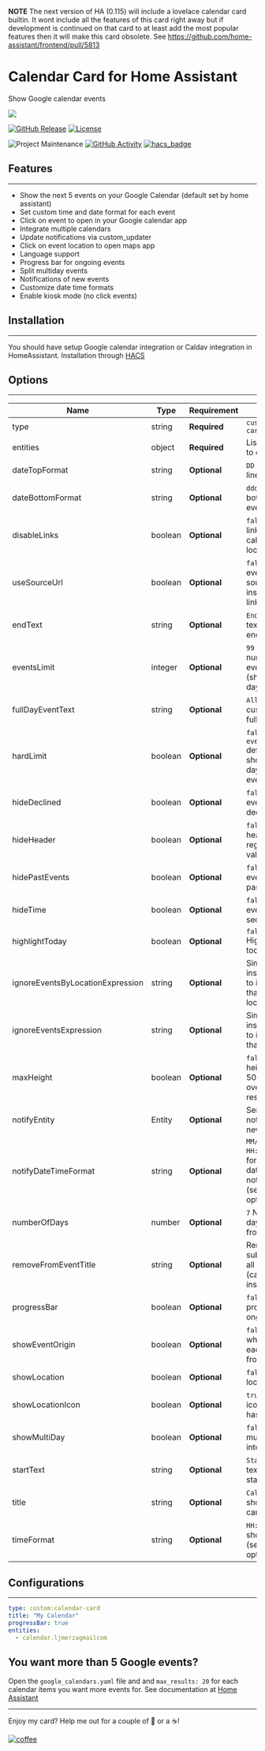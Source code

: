 **NOTE** The next version of HA (0.115) will include a lovelace calendar card builtin. It wont include all the features of this card right away but if development is continued on that card to at least add the most popular features then it will make this card obsolete. See https://github.com/home-assistant/frontend/pull/5813

# Calendar Card for Home Assistant
Show Google calendar events

<img src='https://raw.githubusercontent.com/ljmerza/calendar-card/master/card.png' />


[![GitHub Release][releases-shield]][releases]
[![License][license-shield]](LICENSE.md)

![Project Maintenance][maintenance-shield]
[![GitHub Activity][commits-shield]][commits]
[![hacs_badge](https://img.shields.io/badge/HACS-Default-orange.svg?style=for-the-badge)](https://github.com/custom-components/hacs)

## Features
---
* Show the next 5 events on your Google Calendar (default set by home assistant)
* Set custom time and date format for each event
* Click on event to open in your Google calendar app
* Integrate multiple calendars
* Update notifications via custom_updater
* Click on event location to open maps app
* Language support
* Progress bar for ongoing events
* Split multiday events
* Notifications of new events
* Customize date time formats
* Enable kiosk mode (no click events)


## Installation
---
You should have setup Google calendar integration or Caldav integration in HomeAssistant.
Installation through [HACS](https://github.com/custom-components/hacs)

## Options
---
| Name                             | Type    | Requirement  | Description                                                                                                                               |
| -------------------------------- | ------- | ------------ | ----------------------------------------------------------------------------------------------------------------------------------------- |
| type                             | string  | **Required** | `custom:calendar-card`                                                                                                                    |
| entities                         | object  | **Required** | List of calendars to display                                                                                                              |
| dateTopFormat                    | string  | **Optional** | `DD` Format for top line of event date                                                                                                    |
| dateBottomFormat                 | string  | **Optional** | `ddd` Format to bottom line of event date                                                                                                 |
| disableLinks                     | boolean | **Optional** | `false` Disables all links (to open calendar and location)                                                                                |
| useSourceUrl                     | boolean | **Optional** | `false` Open events via the source url instead of html link                                                                               |
| endText                          | string  | **Optional** | `End` Set custom text for event end time                                                                                                  |
| eventsLimit                      | integer | **Optional** | `99` Maximum number of events to show (shows rest of day after cut off)                                                                   |
| fullDayEventText                 | string  | **Optional** | `All day` Set custom text for a full day event                                                                                            |
| hardLimit                        | boolean | **Optional** | `false` Overrides `eventsLimit` default of showing rest of day's events even after cutoff                                                 |
| hideDeclined                     | boolean | **Optional** | `false` Hides events that you declined                                                                                                    |
| hideHeader                       | boolean | **Optional** | `false` Hide the header regardless of value                                                                                               |
| hidePastEvents                   | boolean | **Optional** | `false` Hide events that have passed                                                                                                      |
| hideTime                         | boolean | **Optional** | `false` Hides event time section entirely                                                                                                 |
| highlightToday                   | boolean | **Optional** | `false` Hightlight's today's events                                                                                                       |
| ignoreEventsByLocationExpression | string  | **Optional** | Simple case insensitive regex to ignore events that match location                                                                        |
| ignoreEventsExpression           | string  | **Optional** | Simple case insensitive regex to ignore events that match title                                                                           |
| maxHeight                        | boolean | **Optional** | `false` Sets max height for card to 500px and overflows the rest                                                                          |
| notifyEntity                     | Entity  | **Optional** | Send a notification on new events                                                                                                         |
| notifyDateTimeFormat             | string  | **Optional** | `MM/DD/YYYY HH:mma` Format for event date/time in notify message (see [here](https://momentjs.com/docs/#/displaying/format/) for options) |
| numberOfDays                     | number  | **Optional** | `7` Number of days to display from calendars                                                                                              |
| removeFromEventTitle             | string  | **Optional** | Removes substring from all event titles (case insensitive)                                                                                |
| progressBar                      | boolean | **Optional** | `false` Adds progress bar to ongoing events                                                                                               |
| showEventOrigin                  | boolean | **Optional** | `false` Shows what calendar each event is from                                                                                            |
| showLocation                     | boolean | **Optional** | `false` Shows location address                                                                                                            |
| showLocationIcon                 | boolean | **Optional** | `true` Shows map icon when event has a location                                                                                           |
| showMultiDay                     | boolean | **Optional** | `false` Split multiday events into per day                                                                                                |
| startText                        | string  | **Optional** | `Start` Set custom text for event start time                                                                                              |
| title                            | string  | **Optional** | `Calendar` Header shown at top of card                                                                                                    |
| timeFormat                       | string  | **Optional** | `HH:mm` Format to show event time (see [here](https://momentjs.com/docs/#/displaying/format/) for options)                                |

## Configurations
---
```yaml
type: custom:calendar-card
title: "My Calendar"
progressBar: true
entities:
  - calendar.ljmerzagmailcom
```

## You want more than 5 Google events?
Open the `google_calendars.yaml` file and and `max_results: 20` for each calendar items you want more events for. See documentation at [Home Assistant](https://www.home-assistant.io/components/calendar.google/)

---

Enjoy my card? Help me out for a couple of :beers: or a :coffee:!

[![coffee](https://www.buymeacoffee.com/assets/img/custom_images/black_img.png)](https://www.buymeacoffee.com/JMISm06AD)


[commits-shield]: https://img.shields.io/github/commit-activity/y/ljmerza/calendar-card.svg?style=for-the-badge
[commits]: https://github.com/ljmerza/calendar-card/commits/master
[license-shield]: https://img.shields.io/github/license/ljmerza/calendar-card.svg?style=for-the-badge
[maintenance-shield]: https://img.shields.io/badge/maintainer-Leonardo%20Merza%20%40ljmerza-blue.svg?style=for-the-badge
[releases-shield]: https://img.shields.io/github/release/ljmerza/calendar-card.svg?style=for-the-badge
[releases]: https://github.com/ljmerza/calendar-card/releases

